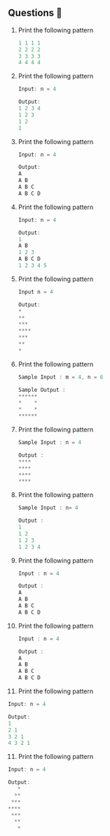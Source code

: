 ## Questions 📝

1. Print the following pattern
   
   ```cpp
   1 1 1 1
   2 2 2 2
   3 3 3 3
   4 4 4 4
   ```


2. Print the following pattern

   ```cpp
   Input: n = 4
   
   Output:
   1 2 3 4
   1 2 3
   1 2
   1
   ```


3. Print the following pattern

   ```cpp
   Input: n = 4

   Output:
   A
   A B
   A B C
   A B C D
   ```


4. Print the following pattern

   ```cpp
   Input: n = 4

   Output:
   1
   A B
   1 2 3
   A B C D
   1 2 3 4 5
   ```


5. Print the following pattern

   ```cpp
   Input n = 4

   Output:
   *
   **
   ***
   ****
   ***
   **
   *
   ```


6. Print the following pattern

   ```cpp
   Sample Input : m = 4, n = 6

   Sample Output :
   ******
   *    *
   *    *
   ******
   ```


7. Print the following pattern

   ```cpp
   Sample Input : n = 4

   Output :
   ****
   ****
   ****
   ****
   ```


8. Print the following pattern

   ```cpp
   Sample Input : n= 4

   Output :
   1
   1 2
   1 2 3
   1 2 3 4
   ```


9. Print the following pattern

   ```cpp
   Input : n = 4

   Output :
   A
   A B
   A B C
   A B C D
   ```


9. Print the following pattern

   ```cpp
   Input : n = 4

   Output :
   A
   A B
   A B C
   A B C D
   ```


10. Print the following pattern
  
   ```cpp
   Input: n = 4

   Output:
   1
   2 1
   3 2 1
   4 3 2 1
   ```


11. Print the following pattern

   ```cpp
   Input: n = 4

   Output:
      *
     **
    ***
   ****
    ***
     **
      *
   ```
